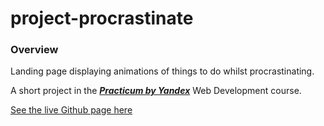 # project-procrastinate

### Overview

Landing page displaying animations of things to do whilst procrastinating.

A short project in the [***Practicum by Yandex***](https://practicum.yandex.com/) Web Development course.

[See the live Github page here](https://warsdd.github.io/project-procrastinate/)
